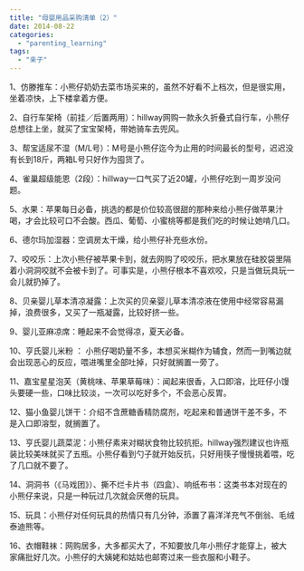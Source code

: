 ```yaml
---
title: "母婴用品采购清单（2）"
date: 2014-08-22
categories: 
  - "parenting_learning"
tags: 
  - "亲子"
---
```


1、仿滕推车：小熊仔奶奶去菜市场买来的，虽然不好看不上档次，但是很实用，坐着凉快，上下楼拿着方便。

2、自行车架椅（前挂／后置两用）：hillway网购一款永久折叠式自行车，小熊仔总想往上坐，就买了宝宝架椅，带她骑车去兜风。

3、帮宝适尿不湿（M/L号）：M号是小熊仔迄今为止用的时间最长的型号，迟迟没有长到18斤，两箱L号只好作为囤货了。

4、雀巢超级能恩（2段）：hillway一口气买了近20罐，小熊仔吃到一周岁没问题。

5、水果：苹果每日必备，挑选的都是价位较高很甜的那种来给小熊仔做苹果汁喝，才会比较可口不会酸。西瓜、葡萄、小蜜桃等都是我们吃的时候让她啃几口。

6、德尔玛加湿器：空调房太干燥，给小熊仔补充些水份。

7、咬咬乐：上次小熊仔被苹果卡到，就去网购了咬咬乐，把水果放在硅胶袋里隔着小洞洞咬就不会被卡到了。可事实是，小熊仔根本不喜欢咬，只是当做玩具玩一会儿就扔掉了。

8、贝亲婴儿草本清凉凝露：上次买的贝亲婴儿草本清凉液在使用中经常容易漏掉，浪费很多，又买了一瓶凝露，比较好挤一些。

9、婴儿亚麻凉席：睡起来不会觉得凉，夏天必备。

10、亨氏婴儿米粉 ： 小熊仔喝奶量不多，本想买米糊作为辅食，然而一到嘴边就会出现恶心的反应，喂进嘴里全部吐掉，只好就搁置一旁了。

11、嘉宝星星泡芙（黄桃味、苹果草莓味）：闻起来很香，入口即溶，比旺仔小馒头要硬一些，口味比较淡，一次可以吃好多个，不会恶心反胃。

12、猫小鱼婴儿饼干：介绍不含蔗糖香精防腐剂，吃起来和普通饼干差不多，不是入口即溶型，就搁置了。

13、亨氏婴儿蔬菜泥：小熊仔素来对糊状食物比较抗拒。hillway强烈建议也许瓶装比较美味就买了五瓶。小熊仔看到勺子就开始反抗，只好用筷子慢慢挑着喂，吃了几口就不要了。

14、洞洞书（《马戏团》）、撕不烂卡片书（四盒）、响纸布书：这类书本对现在的小熊仔来说，只是一种玩过几次就会厌倦的玩具。

15、玩具：小熊仔对任何玩具的热情只有几分钟，添置了喜洋洋充气不倒翁、毛绒泰迪熊等。

16、衣帽鞋袜：网购居多，大多都买大了，不知要放几年小熊仔才能穿上，被大家痛批好几次。小熊仔的大姨姥和姑姑也邮寄过来一些衣服和小鞋子。

